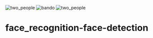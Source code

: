 ![two_people](https://user-images.githubusercontent.com/80622132/131106006-5c762881-072c-4d87-a7e3-9851167a1cd5.png)
![bando](https://user-images.githubusercontent.com/80622132/131106064-586ed862-06a0-4594-90fe-0d7392c219df.png)
![two_people](https://user-images.githubusercontent.com/80622132/131106092-f9b97f26-e903-43c3-bdda-4ab8673eaef5.png)
# face_recognition-face-detection
